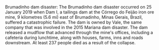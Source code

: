 Brumadinho dam disaster: The Brumadinho dam disaster occurred on 25 January 2019 when Dam I,  a tailings dam at the Córrego do Feijão iron ore mine, 9 kilometres (5.6 mi) east of Brumadinho, Minas Gerais, Brazil, suffered a catastrophic failure. The dam is owned by Vale, the same company that was involved in the 2015 Mariana dam disaster. The dam released a mudflow that advanced through the mine's offices, including a cafeteria during lunchtime, along with houses, farms, inns and roads downstream. At least 237 people died as a result of the collapse.
